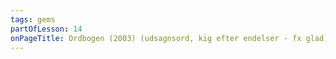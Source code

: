 ```yaml
---
tags: gems
partOfLesson: 14
onPageTitle: Ordbogen (2003) (udsagnsord, kig efter endelser - fx glad)
---
```

